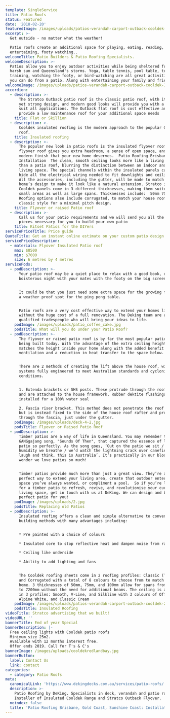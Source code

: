 ```yaml
---
template: SingleService
title: Patio Roofs
status: Featured
date: '2018-02-20'
featuredImage: /images/uploads/patios-verandah-carport-outback-cooldek-07.jpg
excerpt: >-
  Get outside - no matter what the weather!

  Patio roofs create an additional space for playing, eating, reading, storing,
  entertaining, footy watching..
welcomeTitle: Patio Builders & Patio Roofing Specialists.
welcomeDescription: >-
  Patios allow you to enjoy outdoor activities while being sheltered from the
  harsh sun and Queensland's storms. Yoga, table tennis, pool table, treadmill
  training, watching the footy, or bird-watching are all great activities that
  you can do from a patio. Along with entertaining your family and friends.
welcomeImage: /images/uploads/patios-verandah-carport-outback-cooldek-19.jpg
accordion:
  - description: >-
      The Stratco Outback patio roof is the classic patio roof, with its simple
      yet strong design, and modern good looks will provide you with a cover to
      suit all applications. The Outback flat roof is cost effective and will
      provide a low maintenance roof for your additional space needs
    title: Flat or Skillion
  - description: >-
      Cooldek insulated roofing is the modern approach to the popular Outback
      roof. 
    title: Insulated roofing
  - description: >-
      The popular new look in patio roofs is the insulated flyover roof. A
      flyover roof gives you extra headroom, a sense of open space, and the
      modern finish that your new home deserves.  Patio Roofing Brisbane
      Installation  The clean, smooth ceiling looks more like a living room roof
      than a patio roof, blurring the distinction between an indoor and outdoor
      living space. The special channels within the insulated panels can easily
      hide all the electrical wiring needed to fit downlights and ceiling fans.
      All the accessories, including the gutter, will be made to match your
      home’s design to make it look like a natural extension. Stratco insulated
      Cooldek panels come in 3 different thicknesses, making them suited to
      small areas as well as large spans. Thicknesses include:  50mm 75mm 100mm.
      Roofing options also include corrugated, to match your house roof, or the
      classic style for a minimal pitch design.
    title: Flyover or raised Patio roof
  - description: >-
      Call us for your patio requirements and we will send you all the bits and
      pieces necessary for you to build your own patio 
    title: Kitset Patios for the DIYers
servicePriceTitle: Price guide
QuoteTitle: Get an instant online estimate on your custom patio design
servicePriceDescription:
  - materials: Flyover Insulated Patio roof
    max: $8500
    min: $7000
    size: 6 metres by 4 metres
servicePods:
  - podDescription: >-
      Your patio roof may be a quiet place to relax with a good book, or a
      boisterous night with your mates with the footy on the big screen. 


      It could be that you just need some extra space for the growing family or
      a weather proof spot for the ping pong table.


      Patio roofs are a very cost effective way to extend your homes living area
      without the huge cost of a full renovation. The Deking team are all
      qualified tradespeople who will bring your ideas to life.
    podImage: /images/uploads/patio_coffee_cake.jpg
    podsTitle: What will you do under your Patio Roof?
  - podDescription: >-
      The flyover or raised patio roof is by far the most popular patio roof
      being built today. With the advantage of the extra ceiling height which
      matches the height inside your home along with the added benefit of cross
      ventilation and a reduction in heat transfer to the space below.


      There are 2 methods of creating the lift above the house roof, with both
      systems fully engineered to meet Australian standards and cyclonic
      conditions.


      1. Extenda brackets or SHS posts. These protrude through the roof surface
      and are attached to the house framework. Rubber dektite flashings are then
      installed for a 100% water seal 

      2. Fascia riser bracket. This method does not penetrate the roof surface
      but is instead fixed to the side of the house roof rafter and protrudes
      through the fascia, just under the gutter.
    podImage: /images/uploads/deck-4-2.jpg
    podsTitle: Flyover or Raised Patio Roof
  - podDescription: >-
      Timber patios are a way of life in Queensland. You may remember the famous
      GANGgajang song, "Sounds Of Then", that captured the essence of life on a
      patio so perfectly. As the song goes, ‘Out on the patio we sit / and the
      humidity we breathe / we’d watch the lightning crack over canefields /
      laugh and think, this is Australia’. It’s practically in our blood—no
      wonder we love patios so much!  


      Timber patios provide much more than just a great view. They’re also the
      perfect way to extend your living area, create that outdoor entertainment
      space you’ve always wanted, or compliment a pool.  So if you’re looking
      for a timber patio to refresh, revive, and revolutionise your current
      living space, get in touch with us at DeKing. We can design and build the
      perfect patio for you!
    podImage: /images/uploads/2.jpg
    podsTitle: Replacing old Patios
  - podDescription: >-
      Insulated roofing offers a clean and simple alternative to conventional
      building methods with many advantages including:


      * Pre painted with a choice of colours

      * Insulated core to stop reflective heat and dampen noise from rain.

      * Ceiling like underside

      * Ability to add lighting and fans


      The Cooldek roofing sheets come in 2 roofing profiles: Classic (Trim deck)
      and Corrugated with a total of 8 colours to choose from to match your
      home. 3 thicknesses of 50mm, 75mm, and 100mm allow for spans from 5100mm
      to 7200mm without the need for additional beams. The ceiling is available
      in 3 profiles: Smooth, V-Line, and Silkline with 3 colours of Off White,
      Alpine White, and Classic Cream
    podImage: /images/uploads/patios-verandah-carport-outback-cooldek-27.jpg
    podsTitle: Insulated Roofing
videoTitle: Stratco advertising that we built!
videoURL: ''
bannerTitle: End of year Special
bannerDescription: |-
  Free ceiling lights with Cooldek patio roofs
  Minimum size 25m2.
  Available with 12 months interest free.
  Offer ends 2019. Call for T's & C's
bannerImage: /images/uploads/cooldekredlandbay.jpg
bannerButton:
  label: Contact Us
  link: contact
categories:
  - category: Patio Roofs
meta:
  canonicalLink: 'https://www.dekingdecks.com.au/services/patio-roofs/'
  description: >-
    Patio Roofing by DeKing. Specialists in deck, verandah and patio roofing.
    Installer of Insulated Cooldek Range and Stratco Outback Flyover.
  noindex: false
  title: 'Patio Roofing Brisbane, Gold Coast, Sunshine Coast: Installation'
---
```


